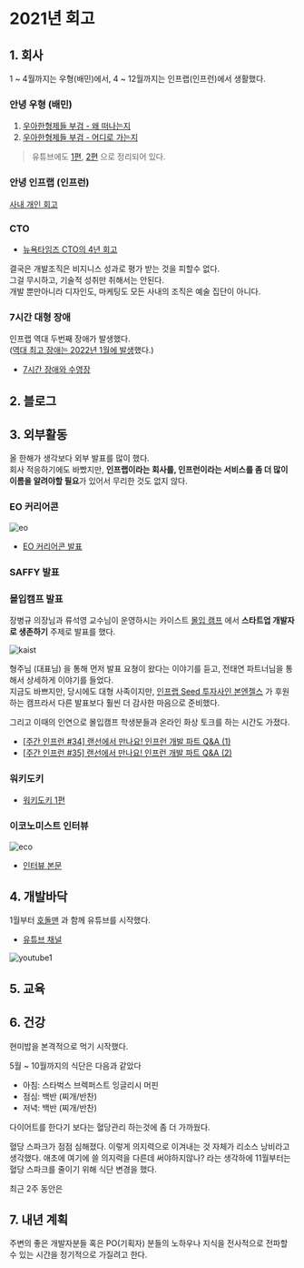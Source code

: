 # 2021년 회고

## 1. 회사

1 ~ 4월까지는 우형(배민)에서, 4 ~ 12월까지는 인프랩(인프런)에서 생활했다. 

### 안녕 우형 (배민)

1) [우아한형제들 부검 - 왜 떠나는지](https://jojoldu.tistory.com/562)
2) [우아한형제들 부검 - 어디로 가는지](https://jojoldu.tistory.com/564)

> 유튜브에도 [1편](https://www.youtube.com/watch?v=kE0qicg9Kl0), [2편](https://www.youtube.com/watch?v=TK6gJkaeaWw) 으로 정리되어 있다.  


### 안녕 인프랩 (인프런)


[사내 개인 회고](https://doc.clickup.com/d/3gfz7-5843/log/3gfz7-85685/%ED%96%A5%EB%A1%9C)

### CTO 

* [뉴욕타임즈 CTO의 4년 회고](https://news.hada.io/topic?id=2016)

결국은 개발조직은 비지니스 성과로 평가 받는 것을 피할수 없다.  
그걸 무시하고, 기술적 성취만 취해서는 안된다.  
개발 뿐만아니라 디자인도, 마케팅도 모든 사내의 조직은 예술 집단이 아니다.

### 7시간 대형 장애

인프랩 역대 두번째 장애가 발생했다.  
([역대 최고 장애는 2022년 1월에 발생](https://tech.inflab.com/202201-event-postmortem/)했다.)

* [7시간 장애와 수영장](https://jojoldu.tistory.com/578)






## 2. 블로그


## 3. 외부활동

올 한해가 생각보다 외부 발표를 많이 했다.  
회사 적응하기에도 바빴지만, **인프랩이라는 회사를, 인프런이라는 서비스를 좀 더 많이 이름을 알려야할 필요**가 있어서 무리한 것도 없지 않다.

### EO 커리어콘

![eo](./images/eo.png)

* [EO 커리어콘 발표](https://jojoldu.tistory.com/notice/554)

### SAFFY 발표

### 몰입캠프 발표

장병규 의장님과 류석영 교수님이 운영하시는 카이스트 [몰입 캠프](https://madcamp.io/) 에서 **스타트업 개발자로 생존하기** 주제로 발표를 했다. 

![kaist](./images/kaist.png)

형주님 (대표님) 을 통해 먼저 발표 요쳥이 왔다는 이야기를 듣고, 전태연 파트너님을 통해서 상세하게 이야기를 들었다.  
지금도 바쁘지만, 당시에도 대형 
사족이지만, [인프랩 Seed 투자사인 본엔젤스](https://www.hyungjoo.me/%ec%9d%b8%ed%94%84%eb%9e%a9-%ec%9e%ac%eb%ac%b4%ec%a0%81-log-2/) 가 후원하는 캠프라서 다른 발표보다 훨씬 더 감사한 마음으로 준비했다.  


그리고 이때의 인연으로 몰입캠프 학생분들과 온라인 화상 토크를 하는 시간도 가졌다.

* [[주간 인프런 #34] 랜선에서 만나요! 인프런 개발 파트 Q&A (1)](https://www.inflearn.com/pages/weekly-inflearn-34-20211019)
* [[주간 인프런 #35] 랜선에서 만나요! 인프런 개발 파트 Q&A (2)](https://www.inflearn.com/pages/weekly-inflearn-35-20211026)

### 워키도키

* [워키도키 1편](https://www.youtube.com/watch?v=wfInwxT0UUA)

### 이코노미스트 인터뷰

![eco](./images/eco.png)

* [인터뷰 본문](https://n.news.naver.com/article/243/0000019746)

## 4. 개발바닥

1월부터 [호돌맨](https://hodolman.tistory.com) 과 함께 유튜브를 시작했다.  

* [유튜브 채널](https://www.youtube.com/channel/UCSEOUzkGNCT_29EU_vnBYjg)

![youtube1](./images/youtube1.png)


## 5. 교육


## 6. 건강

현미밥을 본격적으로 먹기 시작했다.

5월 ~ 10월까지의 식단은 다음과 같았다

* 아침: 스타벅스 브렉퍼스트 잉글리시 머핀
* 점심: 백반 (찌개/반찬)
* 저녁: 백반 (찌개/반찬)

다이어트를 한다기 보다는 혈당관리 하는것에 좀 더 가까웠다.

혈당 스파크가 점점 심해졌다.
이렇게 의지력으로 이겨내는 것 자체가 리소스 낭비라고 생각했다.
애초에 여기에 쓸 의지력을 다른데 써야하지않나? 라는 생각하에
11월부터는 혈당 스파크를 줄이기 위해 식단 변경을 했다.

최근 2주 동안은 


## 7. 내년 계획

주변의 좋은 개발자분들 혹은 PO(기획자) 분들의 노하우나 지식을 전사적으로 전파할 수 있는 시간을 정기적으로 가질려고 한다.  

